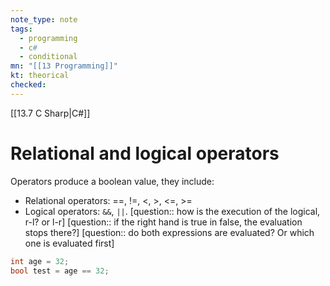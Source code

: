 ```yaml
---
note_type: note
tags:
  - programming
  - c#
  - conditional
mn: "[[13 Programming]]"
kt: theorical
checked: 
---
```

[[13.7 C Sharp|C#]]
# Relational and logical operators
Operators produce a boolean value, they include:
- Relational operators: ==, !=, <, >, <=, >=
- Logical operators: `&&`, `||`. [question:: how is the execution of the logical, r-l? or l-r] [question:: if the right hand is true in false, the evaluation stops there?] [question:: do both expressions are evaluated? Or which one is evaluated first]

```c#
int age = 32;
bool test = age == 32; 
```